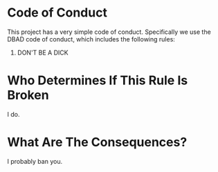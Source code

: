 # Code of Conduct

This project has a very simple code of conduct. Specifically we use the DBAD code of conduct, which includes the following rules:

1. DON'T BE A DICK

# Who Determines If This Rule Is Broken

I do.

# What Are The Consequences?

I probably ban you.
